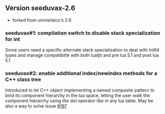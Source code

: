 ## Version seeduvax-2.6

* forked from vinniefalco's 2.6

### seeduvax#1: compilation switch to disable stack specialization for int

Some users need a specific alternate stack specialization to deal with int64
types and manage compatiblité with both luatjit and pre lua 5.1 and post lua 5.1

### seeduvax#2: enable additional index/newindex methods for a C++ class tree

Introduced to let C++ object implementing a named composite pattern to bind its
component hierarchy in the lua space, letting the user walk the component
hierarchy using the dot operator like in any lua table.
May be also a way to solve issue [#197][I197]

[I197]:  https://github.com/vinniefalco/LuaBridge/issues/197
